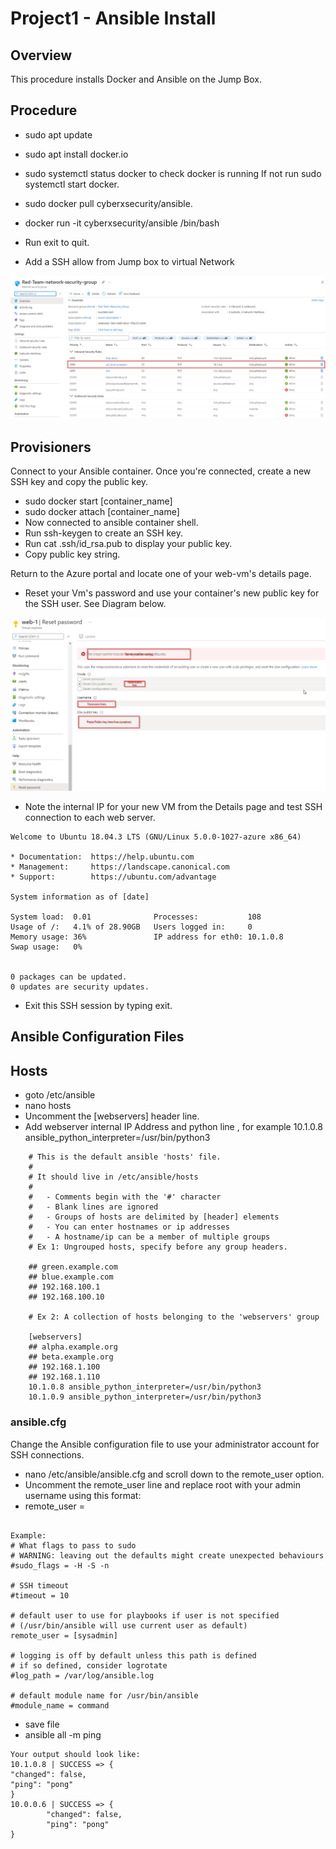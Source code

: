 # Project1 - Ansible Install
## Overview

This procedure installs Docker and Ansible on the Jump Box.

## Procedure

- sudo apt update 
- sudo apt install docker.io
- sudo systemctl status docker to check docker is running  If not run sudo systemctl start docker.

- sudo docker pull cyberxsecurity/ansible.

- docker run -it cyberxsecurity/ansible /bin/bash

- Run exit to quit.

- Add a SSH allow from Jump box to virtual Network

![SecGpSSH](/Diagrams/SecGpSSH.png)


## Provisioners

Connect to your Ansible container. Once you're connected, create a new SSH key and copy the public key.

- sudo docker start [container_name]
- sudo docker attach [container_name]
- Now connected to ansible container shell.
- Run ssh-keygen to create an SSH key.
- Run cat .ssh/id_rsa.pub to display your public key.
- Copy public key string.

Return to the Azure portal and locate one of your web-vm's details page.
 - Reset your Vm's password and use your container's new public key for the SSH user.  See Diagram below.

 ![Web SSH Reset Password](/Diagrams/WebSSH.png)

- Note the internal IP for your new VM from the Details page and test SSH connection to each web server.

```
Welcome to Ubuntu 18.04.3 LTS (GNU/Linux 5.0.0-1027-azure x86_64)

* Documentation:  https://help.ubuntu.com
* Management:     https://landscape.canonical.com
* Support:        https://ubuntu.com/advantage

System information as of [date]

System load:  0.01              Processes:           108
Usage of /:   4.1% of 28.90GB   Users logged in:     0
Memory usage: 36%               IP address for eth0: 10.1.0.8
Swap usage:   0%


0 packages can be updated.
0 updates are security updates.
```
- Exit this SSH session by typing exit.

## Ansible Configuration Files

## Hosts 

- goto /etc/ansible
- nano hosts
- Uncomment the [webservers] header line.
- Add webserver internal IP Address and python line , for example 10.1.0.8 ansible_python_interpreter=/usr/bin/python3

```
    # This is the default ansible 'hosts' file.
    #
    # It should live in /etc/ansible/hosts
    #
    #   - Comments begin with the '#' character
    #   - Blank lines are ignored
    #   - Groups of hosts are delimited by [header] elements
    #   - You can enter hostnames or ip addresses
    #   - A hostname/ip can be a member of multiple groups
    # Ex 1: Ungrouped hosts, specify before any group headers.

    ## green.example.com
    ## blue.example.com
    ## 192.168.100.1
    ## 192.168.100.10

    # Ex 2: A collection of hosts belonging to the 'webservers' group

    [webservers]
    ## alpha.example.org
    ## beta.example.org
    ## 192.168.1.100
    ## 192.168.1.110
    10.1.0.8 ansible_python_interpreter=/usr/bin/python3
	10.1.0.9 ansible_python_interpreter=/usr/bin/python3

```
### ansible.cfg

Change the Ansible configuration file to use your administrator account for SSH connections.

- nano /etc/ansible/ansible.cfg and scroll down to the remote_user option.
- Uncomment the remote_user line and replace root with your admin username using this format:
- remote_user = <user-name-for-web-VMs>
```

Example:
# What flags to pass to sudo
# WARNING: leaving out the defaults might create unexpected behaviours
#sudo_flags = -H -S -n

# SSH timeout
#timeout = 10

# default user to use for playbooks if user is not specified
# (/usr/bin/ansible will use current user as default)
remote_user = [sysadmin]

# logging is off by default unless this path is defined
# if so defined, consider logrotate
#log_path = /var/log/ansible.log

# default module name for /usr/bin/ansible
#module_name = command

```
- save file
- ansible all -m ping

```
Your output should look like:
10.1.0.8 | SUCCESS => {
"changed": false, 
"ping": "pong"
}
10.0.0.6 | SUCCESS => {
		"changed": false, 
		"ping": "pong"
}
```


